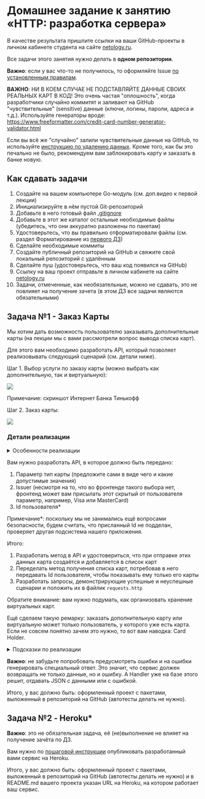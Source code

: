 # Домашнее задание к занятию «HTTP: разработка сервера»

В качестве результата пришлите ссылки на ваши GitHub-проекты в личном кабинете студента на сайте [netology.ru](https://netology.ru).

Все задачи этого занятия нужно делать в **одном репозитории**.

**Важно**: если у вас что-то не получилось, то оформляйте Issue [по установленным правилам](../report-requirements.md).

**ВАЖНО**: НИ В КОЕМ СЛУЧАЕ НЕ ПОДСТАВЛЯЙТЕ ДАННЫЕ СВОИХ РЕАЛЬНЫХ КАРТ В КОД! Это очень частая "оплошность", когда разработчики случайно коммитят и заливают на GitHub "чувствительные" (sensitive) данные (ключи, логины, пароли, адреса и т.д.). Используйте генераторы вроде: https://www.freeformatter.com/credit-card-number-generator-validator.html

Если вы всё же "случайно" залили чувствительные данные на GitHub, то используйте [инструкцию по удалению данных](https://help.github.com/en/github/authenticating-to-github/removing-sensitive-data-from-a-repository). Кроме того, как бы это печально не было, рекомендуем вам заблокировать карту и заказать в банке новую.

## Как сдавать задачи

1. Создайте на вашем компьютере Go-модуль (см. доп.видео к первой лекции)
1. Инициализируйте в нём пустой Git-репозиторий
1. Добавьте в него готовый файл [.gitignore](../.gitignore)
1. Добавьте в этот же каталог остальные необходимые файлы (убедитесь, что они аккуратно разложены по пакетам)
1. Удостоверьтесь, что вы правильно отформатировали файлы (см. раздел Форматирование из [первого ДЗ](../01_std))
1. Сделайте необходимые коммиты
1. Создайте публичный репозиторий на GitHub и свяжите свой локальный репозиторий с удалённым
1. Сделайте пуш (удостоверьтесь, что ваш код появился на GitHub)
1. Ссылку на ваш проект отправьте в личном кабинете на сайте [netology.ru](https://netology.ru)
1. Задачи, отмеченные, как необязательные, можно не сдавать, это не повлияет на получение зачета (в этом ДЗ все задачи являются обязательными)

## Задача №1 - Заказ Карты

Мы хотим дать возможность пользователю заказывать дополнительные карты (на лекции мы с вами рассмотрели вопрос вывода списка карт).

Для этого вам необходимо разработать API, который позволяет реализовывать следующий сценарий (см. детали ниже).

Шаг 1. Выбор услуги по заказу карты (можно выбрать как дополнительную, так и виртуальную):

![](pic/order.png)

Примечание: скриншот Интернет Банка Тинькофф

Шаг 2. Заказ карты:

![](pic/form.png)

### Детали реализации

<details>
<summary>Особенности реализации</summary>

На самом деле, вам не важно, как оно нарисовано во фронтенде.

Вы говорите, я предоставляю API (как мы делали со списком получения карт) с таким-то методом.

</details>

Вам нужно разработать API, в которое должно быть передано:
1. Параметр тип карты (предложите сами в виде чего и какие допустимые значения)
1. Issuer (несмотря на то, что во фронтенде такого выбора нет, фронтенд может вам присылать этот скрытый от пользователя параметр, например, Visa или MasterCard)
1. Id пользователя*

Примечание*: поскольку мы не занимались ещё вопросами безопасности, будем считать, что присланный Id не подделан, проверяет другая подсистема нашего приложения.

Итого:
1. Разработать метод в API и удостовериться, что при отправке этих данных карта создаётся и добавляется в список карт
1. Переделать метод получения списка карт, потребовав в него передавать Id пользователя, чтобы показывать ему только его карты
1. Разработать запросы, демонстрирующие успешные и неуспешные сценарии и положить их в файлик `requests.http`

Обратите внимание: вам нужно подумать, как организовать хранение виртуальных карт.

Ещё сделаем такую ремарку: заказать дополнительную карту или виртуальную может только пользователь, у которого уже есть карта. Если не совсем понятно зачем это нужно, то вот вам наводка: Card Holder.

<details>
<summary>Подсказки по реализации</summary>

По поводу хранения: вы можете всё это хранить либо в отдельных слайсах (обычные карты и виртуальные), либо в структуру карты добавлять соответствующий признак.

По поводу Id: задаёте счётчик и у каждой добавляемой карты Id будет на 1 больше.

По поводу номера карты: генерируйте сами в формате "000x", где X - Id карты (тут не идёт речи о безопасности и валидности генерируемого номера), нам это нужно только для работоспособности.

Card Holder: вот тут уже интересно. Откуда же брать Card Holder? Ответ будет вот таким: заказать дополнительную или виртуальную карту может только существующий пользователь, а значит, мы можем поискать по существующим картам и найти там Card Holder по Id владельца. Либо выдать ошибку. 

</details>

**Важно**: не забудьте попробовать предусмотреть ошибки и на ошибки генерировать специальный ответ. Это значит, что сервис должен возвращать не только данные, но и ошибку. А Handler уже на базе этого решит, отдавать JSON с данными или с ошибкой.

Итого, у вас должно быть: оформленный проект с пакетами, выложенный в репозиторий на GitHub (автотесты делать не нужно).

## Задача №2 - Heroku*

**Важно**: это не обязательная задача, её (не)выполнение не влияет на получение зачёта по ДЗ.

Вам нужно по [пошаговой инструкции](heroku.md) опубликовать разработанный вами сервис на Heroku.

Итого, у вас должно быть: оформленный проект с пакетами, выложенный в репозиторий на GitHub (автотесты делать не нужно) и в README.md вашего проекта указан URL на Heroku, на котором работает ваш сервис.
